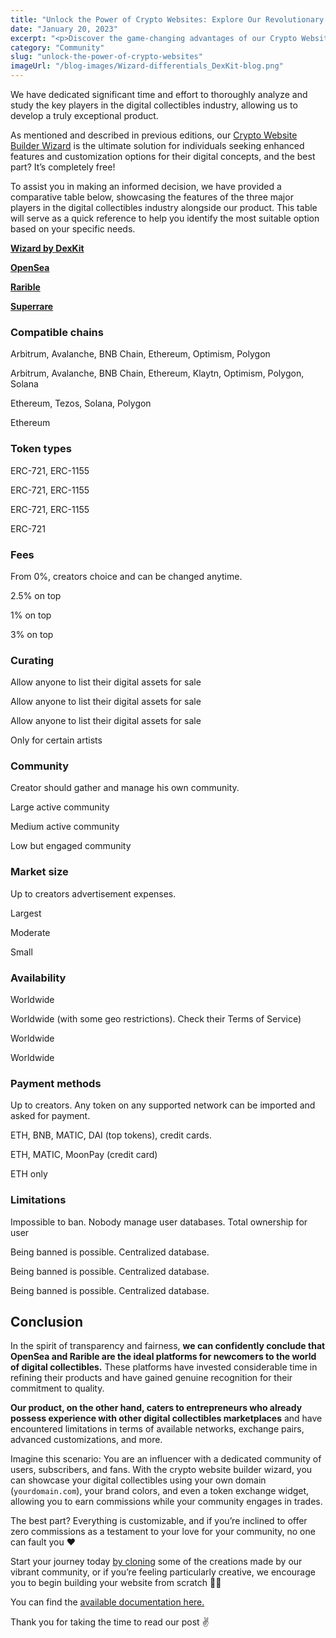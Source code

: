 ```yaml
---
title: "Unlock the Power of Crypto Websites: Explore Our Revolutionary Product Today!"
date: "January 20, 2023"
excerpt: "<p>Discover the game-changing advantages of our Crypto Website Builder Wizard, designed to revolutionize your digital collectibles journey. Explore advanced features, unparalleled customization options, and seamless migration for your crypto website. Don&#8217;t miss out on this opportunity to take your online presence to new heights!</p> "
category: "Community"
slug: "unlock-the-power-of-crypto-websites"
imageUrl: "/blog-images/Wizard-differentials_DexKit-blog.png"
---
```


We have dedicated significant time and effort to thoroughly analyze and study the key players in the digital collectibles industry, allowing us to develop a truly exceptional product.

As mentioned and described in previous editions, our [Crypto Website Builder Wizard](https://whitelabel-nft.dexkit.com/admin/create) is the ultimate solution for individuals seeking enhanced features and customization options for their digital concepts, and the best part? It’s completely free!

To assist you in making an informed decision, we have provided a comparative table below, showcasing the features of the three major players in the digital collectibles industry alongside our product. This table will serve as a quick reference to help you identify the most suitable option based on your specific needs.

**[Wizard by DexKit](https://whitelabel-nft.dexkit.com/admin/create?_ga=2.19318648.1506910254.1705192601-1648656589.1702664712)**

**[OpenSea](https://opensea.io/)**

**[Rarible](https://rarible.com/)**

**[Superrare](https://superrare.com/)**

### Compatible chains

Arbitrum, Avalanche, BNB Chain, Ethereum, Optimism, Polygon

Arbitrum, Avalanche, BNB Chain, Ethereum, Klaytn, Optimism, Polygon, Solana

Ethereum, Tezos, Solana, Polygon

Ethereum

### Token types

ERC-721, ERC-1155

ERC-721, ERC-1155

ERC-721, ERC-1155

ERC-721

### Fees

From 0%, creators choice and can be changed anytime.

2.5% on top

1% on top

3% on top

### Curating

Allow anyone to list their digital assets for sale

Allow anyone to list their digital assets for sale

Allow anyone to list their digital assets for sale

Only for certain artists

### Community

Creator should gather and manage his own community.

Large active community

Medium active community

Low but engaged community

### Market size

Up to creators advertisement expenses.

Largest

Moderate

Small

### Availability

Worldwide

Worldwide (with some geo restrictions). Check their Terms of Service)

Worldwide

Worldwide

### Payment methods

Up to creators. Any token on any supported network can be imported and asked for payment.

ETH, BNB, MATIC, DAI (top tokens), credit cards.

ETH, MATIC, MoonPay (credit card)

ETH only

### Limitations

Impossible to ban. Nobody manage user databases. Total ownership for user

Being banned is possible. Centralized database.

Being banned is possible. Centralized database.

Being banned is possible. Centralized database.

## Conclusion

In the spirit of transparency and fairness, **we can confidently conclude that OpenSea and Rarible are the ideal platforms for newcomers to the world of digital collectibles.** These platforms have invested considerable time in refining their products and have gained genuine recognition for their commitment to quality.

**Our product, on the other hand, caters to entrepreneurs who already possess experience with other digital collectibles marketplaces** and have encountered limitations in terms of available networks, exchange pairs, advanced customizations, and more.

Imagine this scenario: You are an influencer with a dedicated community of users, subscribers, and fans. With the crypto website builder wizard, you can showcase your digital collectibles using your own domain (`yourdomain.com`), your brand colors, and even a token exchange widget, allowing you to earn commissions while your community engages in trades.

The best part? Everything is customizable, and if you’re inclined to offer zero commissions as a testament to your love for your community, no one can fault you ❤

Start your journey today [by cloning](https://whitelabel-nft.dexkit.com/site) some of the creations made by our vibrant community, or if you’re feeling particularly creative, we encourage you to begin building your website from scratch 👨‍🎨

You can find the [available documentation here.](https://docs.dexkit.com/defi-products/nft-marketplace/overview)

Thank you for taking the time to read our post ✌
